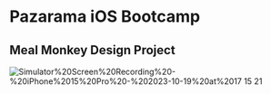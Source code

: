 # Pazarama iOS Bootcamp

## Meal Monkey Design Project
![Simulator%20Screen%20Recording%20-%20iPhone%2015%20Pro%20-%202023-10-19%20at%2017 15 21](https://github.com/MehmetKaan96/Pazarama-Bootcamp/assets/94564308/f31cf0f7-8f0c-45cb-b537-aac34fcb1c8e)
